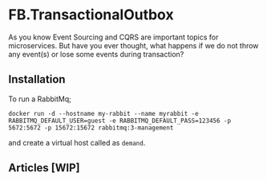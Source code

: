 # FB.TransactionalOutbox

As you know Event Sourcing and CQRS are important topics for microservices.
But have you ever thought, what happens if we do not throw any event(s) or lose some events during transaction?

## Installation 

To run a RabbitMq;
```
docker run -d --hostname my-rabbit --name myrabbit -e RABBITMQ_DEFAULT_USER=guest -e RABBITMQ_DEFAULT_PASS=123456 -p 5672:5672 -p 15672:15672 rabbitmq:3-management
```
and create a virtual host called as ``demand``.

## Articles [WIP]
